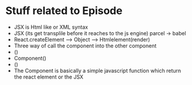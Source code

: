 # Stuff related to Episode
- JSX is Html like or XML syntax
- JSX (its get transplile before it reaches to the js engine) parcel -> babel
- React.createElement --> Object --> Htmlelement(render)
- Three way of call the component into the other component
- (<Component/>)
- Component()
- (<Component></Component>)
- The Component is basically a simple javascript function which return the react element or the JSX